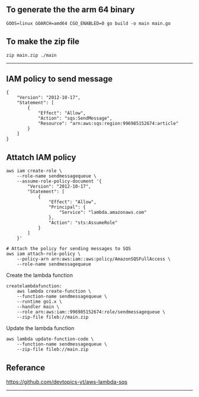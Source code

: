 To generate the the arm 64 binary
---
```
GOOS=linux GOARCH=amd64 CGO_ENABLED=0 go build -o main main.go
```

To make the zip file
--
```
zip main.zip ./main
```

---

IAM policy to send message
---
```
{
    "Version": "2012-10-17",
    "Statement": [
        {
            "Effect": "Allow",
            "Action": "sqs:SendMessage",
            "Resource": "arn:aws:sqs:region:996985152674:article"
        }
    ]
}
```

Attatch IAM policy
---
```
aws iam create-role \
    --role-name sendmessagequeue \
    --assume-role-policy-document '{
        "Version": "2012-10-17",
        "Statement": [
            {
                "Effect": "Allow",
                "Principal": {
                    "Service": "lambda.amazonaws.com"
                },
                "Action": "sts:AssumeRole"
            }
        ]
    }'

# Attach the policy for sending messages to SQS
aws iam attach-role-policy \
    --policy-arn arn:aws:iam::aws:policy/AmazonSQSFullAccess \
    --role-name sendmessagequeue

```

Create the lambda function
```
createlambdafunction:
	aws lambda create-function \
    --function-name sendmessagequeue \
    --runtime go1.x \
    --handler main \
    --role arn:aws:iam::996985152674:role/sendmessagequeue \
    --zip-file fileb://main.zip
```

Update the lambda function
``` 
aws lambda update-function-code \
    --function-name sendmessagequeue \
    --zip-file fileb://main.zip
```
Referance
---
https://github.com/devtopics-yt/aws-lambda-sqs

---
